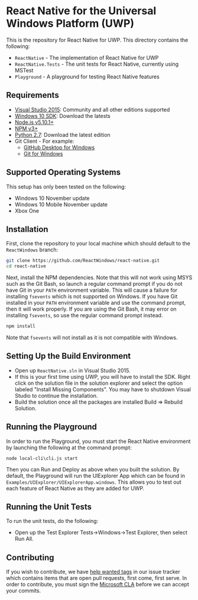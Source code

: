 # React Native for the Universal Windows Platform (UWP)

This is the repository for React Native for UWP.  This directory contains the following:

- `ReactNative` - The implementation of React Native for UWP
- `ReactNative.Tests` - The unit tests for React Native, currently using MSTest
- `Playground` - A playground for testing React Native features

## Requirements

- [Visual Studio 2015](https://msdn.microsoft.com/en-us/library/dd831853.aspx): Community and all other editions supported
- [Windows 10 SDK](https://developer.microsoft.com/en-US/windows/downloads/windows-10-sdk): Download the latests
- [Node.js v5.10.1+](https://nodejs.org/)
- [NPM v3+](https://www.npmjs.com/)
- [Python 2.7](https://www.python.org/): Download the latest edition
- Git Client - For example:
    - [GitHub Desktop for Windows](https://desktop.github.com/)
    - [Git for Windows](https://git-for-windows.github.io/)

## Supported Operating Systems

This setup has only been tested on the following:
- Windows 10 November update
- Windows 10 Mobile November update
- Xbox One

## Installation

First, clone the repository to your local machine which should default to the `ReactWindows` branch:
```bash
git clone https://github.com/ReactWindows/react-native.git
cd react-native
```

Next, install the NPM dependencies.  Note that this will not work using MSYS such as the Git Bash, so launch a regular command prompt if you do not have Git in your `PATH` environment variable.  This will cause a failure for installing `fsevents` which is not supported on Windows.  If you have Git installed in your `PATH` environment variable and use the command prompt, then it will work properly.  If you are using the Git Bash, it may error on installing `fsevents`, so use the regular command prompt instead.

```bash
npm install
```

Note that `fsevents` will not install as it is not compatible with Windows.

## Setting Up the Build Environment

- Open up `ReactNative.sln` in Visual Studio 2015.
- If this is your first time using UWP, you will have to install the SDK. Right click on the solution file in the solution explorer and select the option labeled "Install Missing Components". You may have to shutdown Visual Studio to continue the installation.
- Build the solution once all the packages are installed Build => Rebuild Solution. 

## Running the Playground

In order to run the Playground, you must start the React Native environment by launching the following at the command prompt:
```
node local-cli\cli.js start
```

Then you can Run and Deploy as above when you built the solution.  By default, the Playground will run the UIExplorer App which can be found in `Examples/UIExplorer/UIExplorerApp.windows`.  This allows you to test out each feature of React Native as they are added for UWP.

## Running the Unit Tests

To run the unit tests, do the following:

- Open up the Test Explorer Tests->Windows->Test Explorer, then select Run All. 

## Contributing

If you wish to contribute, we have [help wanted tags](https://github.com/ReactWindows/react-native/issues?q=is%3Aissue+is%3Aopen+label%3A%22help+wanted%22) in our issue tracker which contains items that are open pull requests, first come, first serve.  In order to contribute, you must sign the [Microsoft CLA](https://cla.microsoft.com/) before we can accept your commits.
